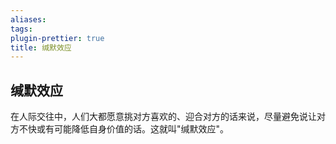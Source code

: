 ```yaml
---
aliases: 
tags: 
plugin-prettier: true
title: 缄默效应
---
```

## 缄默效应

在人际交往中，人们大都愿意挑对方喜欢的、迎合对方的话来说，尽量避免说让对方不快或有可能降低自身价值的话。这就叫"缄默效应"。

